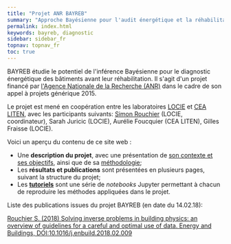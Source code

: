 ```yaml
---
title: "Projet ANR BAYREB"
summary: "Approche Bayésienne pour l'audit énergétique et la réhabilitation des bâtiments"
permalink: index.html
keywords: bayreb, diagnostic
sidebar: sidebar_fr
topnav: topnav_fr
toc: true
---
```


BAYREB étudie le potentiel de l'inférence Bayésienne pour le diagnostic énergétique des bâtiments avant leur réhabilitation. Il s'agit d'un projet financé par [l'Agence Nationale de la Recherche (ANR)](http://www.agence-nationale-recherche.fr/) dans le cadre de son appel à projets générique 2015.

Le projet est mené en coopération entre les laboratoires [LOCIE](http://www.polytech.univ-smb.fr/index.php?id=2884&L=0) et [CEA LITEN](http://liten.cea.fr/cea-tech/liten/Pages/Accueil.aspx), avec les participants suivants: [Simon Rouchier](http://simonrouchier.org) (LOCIE, coordinateur), Sarah Juricic (LOCIE), Aurélie Foucquier (CEA LITEN), Gilles Fraisse (LOCIE).

Voici un aperçu du contenu de ce site web :

* Une **description du projet**, avec une présentation de [son contexte et ses objectifs](objectifs.html), ainsi que de sa [méthodologie](methodologie.html);
* Les **résultats et publications** sont présentées en plusieurs pages, suivant la structure du projet;
* Les [**tutoriels**](tutoriels.html) sont une série de *notebooks* Jupyter permettant à chacun de reproduire les méthodes appliquées dans le projet.

Liste des publications issues du projet BAYREB (en date du 14.02.18):

[Rouchier S. (2018) Solving inverse problems in building physics: an overview of guidelines for a careful and optimal use of data. Energy and Buildings, DOI:10.1016/j.enbuild.2018.02.009](https://www.sciencedirect.com/science/article/pii/S0378778817317942)
